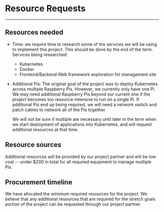 # Resource Requests

---

## Resources needed

- Time: we require time to research some of the services we will be using to implement this project. This should be done
  by the end of the term. Services being researched:
  - Kubernetes
  - Docker
  - Frontend/Backend Web framework exploration for management site

- Additional Pis: The original goal of the project was to deploy Kubernetes across multiple Raspberry Pis. However, we
  currently only have one Pi. We may need additional Raspberry Pis beyond our current one if the project becomes too
  resource-intensive to run on a single Pi. If additional Pis end up being required, we will need a network switch and
  patch cables to network all of the Pis together.

  We will not be sure if multiple are necessary until later in the term when we start deployment of applications into
  Kubernetes, and will request additional resources at that time.

## Resource sources

Additional resources will be provided by our project partner and will be low cost -- under $200 in total for all
required equipment to manage multiple Pis.

## Procurement timeline

We have allocated the minimum required resources for the project. We believe that any additional resources that are
required for the stretch goals portion of the project can be requested through our project partner.
